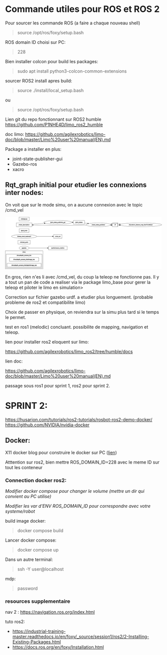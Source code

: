# Commande utiles pour ROS et ROS 2

Pour sourcer les commande ROS (a faire a chaque nouveau shell)
> source /opt/ros/foxy/setup.bash

ROS domain ID choisi sur PC:
>228

Bien installer colcon pour build les packages:
>sudo apt install python3-colcon-common-extensions

sourcer ROS2 install apres build:
>source ./install/local_setup.bash

ou

>source /opt/ros/foxy/setup.bash


Lien git du repo fonctionnant sur ROS2 humble
https://github.com/P1NHE4D/limo_ros2_humble

doc limo:
https://github.com/agilexrobotics/limo-doc/blob/master/Limo%20user%20manual(EN).md

Package a installer en plus:
- joint-state-publisher-gui
- Gazebo-ros
- xacro

## Rqt_graph initial pour etudier les connexions inter nodes:

On voit que sur le mode simu, on a aucune connexion avec le topic /cmd_vel

![rqt graph topics](../image/rosgraph-initial_with_topics.png)

En gros, rien n'es li avec /cmd_vel, du coup la teleop ne fonctionne pas. Il y a tout un pan de code a realiser via le package limo_base pour gerer la teleop et piloter le limo en simulation>


Correction sur fichier gazebo urdf. a etudier plus longuement. (probable probleme de ros2 et compatibilite limo)

Choix de passer en physique, on reviendra sur la simu plus tard si le temps le permet.

test en ros1 (melodic) concluant. possibilite de mapping, navigation et teleop.

lien pour installer ros2 eloquent sur limo:

https://github.com/agilexrobotics/limo_ros2/tree/humble/docs

lien doc:

https://github.com/agilexrobotics/limo-doc/blob/master/Limo%20user%20manual(EN).md

passage sous ros1 pour sprint 1, ros2 pour sprint 2.



# SPRINT 2:

https://husarion.com/tutorials/ros2-tutorials/rosbot-ros2-demo-docker/
https://github.com/NVIDIA/nvidia-docker

## Docker:
X11 docker blog pour construire le docker sur PC ([lien](https://jaydenm.com/blog/docker-x11-desktop/))

Atttention sur ros2, bien mettre ROS_DOMAIN_ID=228 avec le meme ID sur tout les conteneur


### Connection docker ros2:

*Modifier docker compose pour changer le volume (mettre un dir qui convient au PC utilise)*

*Modifier les var d'ENV ROS_DOMAIN_ID pour correspondre avec votre systeme/robot*

build image docker:
>docker compose build

Lancer docker compose:
>docker compose up

Dans un autre terminal:
>ssh -Y user@localhost

mdp:
>password

### resources supplementaire

nav 2 : https://navigation.ros.org/index.html

tuto ros2: 
- https://industrial-training-master.readthedocs.io/en/foxy/_source/session1/ros2/2-Installing-Existing-Packages.html
- https://docs.ros.org/en/foxy/Installation.html